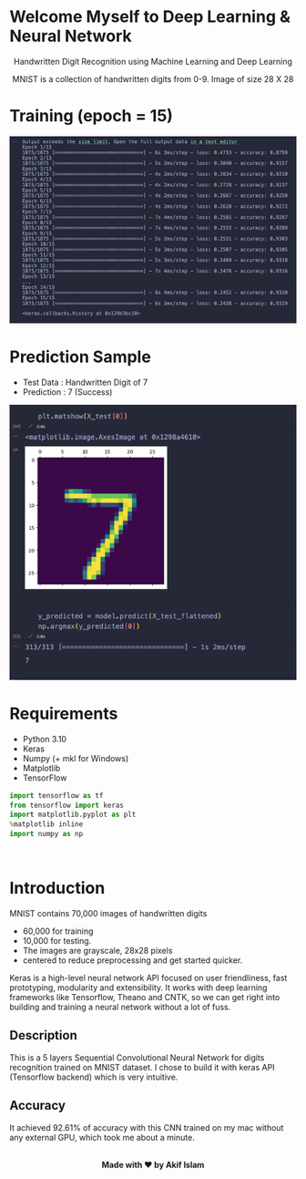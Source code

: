 # Welcome Myself to Deep Learning & Neural Network

<div align=center>
Handwritten Digit Recognition using Machine Learning and Deep Learning

MNIST is a collection of handwritten digits from 0-9.
Image of size 28 X 28

</div>

# Training (epoch = 15)

<div align=center>
<img src="./Training.png">
</div>

# Prediction Sample

- Test Data : Handwritten Digit of 7
- Prediction : 7 (Success)
  </br>

<div align=center>
<img src="./mnist_prediction_sample.png">
</div>

# Requirements

- Python 3.10
- Keras
- Numpy (+ mkl for Windows)
- Matplotlib
- TensorFlow

```python
import tensorflow as tf
from tensorflow import keras
import matplotlib.pyplot as plt
%matplotlib inline
import numpy as np
```

</br>

# Introduction

MNIST contains 70,000 images of handwritten digits

- 60,000 for training
- 10,000 for testing.
- The images are grayscale, 28x28 pixels
- centered to reduce preprocessing and get started quicker.

Keras is a high-level neural network API focused on user friendliness, fast prototyping, modularity and extensibility. It works with deep learning frameworks like Tensorflow, Theano and CNTK, so we can get right into building and training a neural network without a lot of fuss.

## Description

This is a 5 layers Sequential Convolutional Neural Network for digits recognition trained on MNIST dataset. I chose to build it with keras API (Tensorflow backend) which is very intuitive.

## Accuracy

It achieved 92.61% of accuracy with this CNN trained on my mac without any external GPU, which took me about a minute.

</br>

<div align=center>
<b> Made with ❤️ by Akif Islam </b>
</div>
